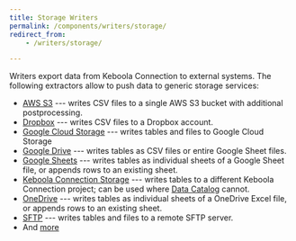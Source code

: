 ```yaml
---
title: Storage Writers
permalink: /components/writers/storage/
redirect_from:
    - /writers/storage/

---
```


Writers export data from Keboola Connection to external systems. The following extractors
allow to push data to generic storage services:

- [AWS S3](/components/writers/storage/aws-s3/) --- writes CSV files to a single AWS S3 bucket with additional postprocessing.
- [Dropbox](/components/writers/storage/dropbox/) --- writes CSV files to a Dropbox account.
- [Google Cloud Storage](/components/writers/storage/google-cloud-storage/) --- writes tables and files to Google Cloud Storage
- [Google Drive](/components/writers/storage/google-drive/) --- writes tables as CSV files or entire Google Sheet files.
- [Google Sheets](/components/writers/storage/google-sheets/) --- writes tables as individual sheets of a Google Sheet file, or appends rows to an existing sheet.
- [Keboola Connection Storage](/components/writers/storage/storage-api/) --- writes tables to a different Keboola Connection project; can be used where [Data Catalog](/catalog/) cannot.
- [OneDrive](/components/writers/storage/onedrive/) --- writes tables as individual sheets of a OneDrive Excel file, or appends rows to an existing sheet.
- [SFTP](/components/writers/storage/sftp/) --- writes tables and files to a remote SFTP server.
- And [more](https://components.keboola.com/components)

